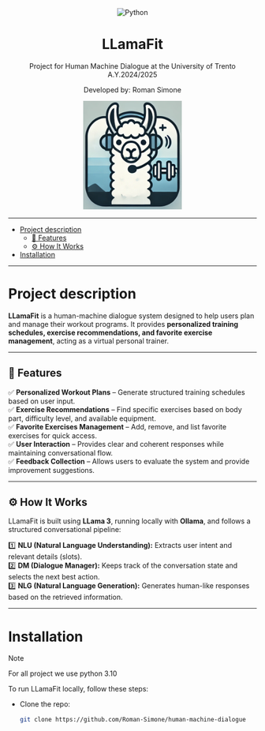 <div align="center">
  <img src="https://img.shields.io/badge/python-3670A0?style=flat&logo=python&logoColor=ffdd54" alt="Python"/>
</div>

<p align='center'>
    <h1 align="center">LLamaFit</h1>
    <p align="center">
    Project for Human Machine Dialogue at the University of Trento A.Y.2024/2025
    </p>
    <p align='center'>
    Developed by:
    Roman Simone 
    </p>   
</p>


<p align="center">
  <img src="extra/logo.png" alt="SAM pipeline" width="200">
</p>

----------

- [Project description](#project-description)
  - [🚀 Features](#-features)
  - [⚙️ How It Works](#️-how-it-works)
- [Installation](#installation)

----------

# Project description

**LLamaFit** is a human-machine dialogue system designed to help users plan and manage their workout programs. It provides **personalized training schedules, exercise recommendations, and favorite exercise management**, acting as a virtual personal trainer.

---

## 🚀 Features
✅ **Personalized Workout Plans** – Generate structured training schedules based on user input.  
✅ **Exercise Recommendations** – Find specific exercises based on body part, difficulty level, and available equipment.  
✅ **Favorite Exercises Management** – Add, remove, and list favorite exercises for quick access.  
✅ **User Interaction** – Provides clear and coherent responses while maintaining conversational flow.  
✅ **Feedback Collection** – Allows users to evaluate the system and provide improvement suggestions.  

---

## ⚙️ How It Works
LLamaFit is built using **LLama 3**, running locally with **Ollama**, and follows a structured conversational pipeline:

1️⃣ **NLU (Natural Language Understanding):** Extracts user intent and relevant details (slots).  
2️⃣ **DM (Dialogue Manager):** Keeps track of the conversation state and selects the next best action.  
3️⃣ **NLG (Natural Language Generation):** Generates human-like responses based on the retrieved information.  

---

# Installation
  > [!NOTE]
> For all project we use python 3.10

To run LLamaFit locally, follow these steps:
- Clone the repo: 
    ```bash
    git clone https://github.com/Roman-Simone/human-machine-dialogue
    ```




